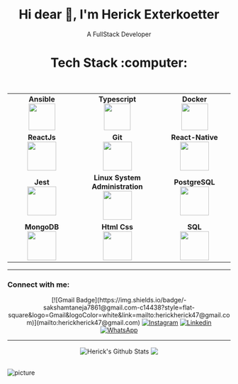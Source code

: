 <h1 align="center">Hi dear 👋, I'm Herick Exterkoetter</h1>
<p align="center">A FullStack Developer</p>

<h1 align="center">Tech Stack :computer:</h1>

<br>
<table>
<tbody>
 <tr>
<td align="center" width="20%">
<span><b><center>Ansible</center></b></span> 
<img height=60px src="https://external-content.duckduckgo.com/iu/?u=https%3A%2F%2Fupload.wikimedia.org%2Fwikipedia%2Fcommons%2Fthumb%2F9%2F99%2FUnofficial_JavaScript_logo_2.svg%2F1200px-Unofficial_JavaScript_logo_2.svg.png&f=1&nofb=1"> 
</td>

<td align="center" width="20%">
<span><b><center>Typescript</center></b></span> 
<img height=60px src="https://external-content.duckduckgo.com/iu/?u=https%3A%2F%2Fsdtimes.com%2Fwp-content%2Fuploads%2F2018%2F09%2F1_JsyV8lXMuTbRVLQ2FPYWAg-490x490.png&f=1&nofb=1"> 
</td>

<td align="center" width="20%">
<span><b><center>Docker</center></b></span> 
<img height=60px src="https://encrypted-tbn0.gstatic.com/images?q=tbn%3AANd9GcTApU_6Eg4oWx3NMhLifHmNEkxjeMxfd3oGUA&usqp=CAU"> 
</td>
</tr>

<tr>
<td align="center" width="20%">
<span><b><center>ReactJs</center></b></span> 
<img height=65px src="https://external-content.duckduckgo.com/iu/?u=https%3A%2F%2Fupload.wikimedia.org%2Fwikipedia%2Fcommons%2Fthumb%2Fa%2Fa7%2FReact-icon.svg%2F1280px-React-icon.svg.png&f=1&nofb=1"> 
</td>

<td align="center" width="20%">
<span><b><center>Git</center></b></span> 
<img height=65px src="https://git-scm.com/images/logos/downloads/Git-Logo-2Color.png"> 
</td>

<td align="center" width="20%">
<span><b><center>React-Native</center></b></span> 
<img height=65px src="https://external-content.duckduckgo.com/iu/?u=http%3A%2F%2Fwww.appcoda.com%2Fwp-content%2Fuploads%2F2015%2F04%2Freact-native-1024x631.png&f=1&nofb=1"> 
</td>
</tr>

<tr>
<td align="center" width="20%">
<span><b><center>Jest</center></b></span> 
<img height=65px src="https://external-content.duckduckgo.com/iu/?u=https%3A%2F%2Fstatic.viget.com%2Fjest.png%3Fmtime%3D20161208164733&f=1&nofb=1"> 
</td>

<td align="center" width="20%">
<span><b><center>Linux System Administration</center></b></span> 
<img height=65px src="https://upload.wikimedia.org/wikipedia/commons/a/af/Tux.png"> 
</td>



<td align="center" width="20%">
<span><b><center>PostgreSQL</center></b></span> 
<img height=65px src="https://external-content.duckduckgo.com/iu/?u=https%3A%2F%2Fupload.wikimedia.org%2Fwikipedia%2Fcommons%2Fthumb%2F2%2F29%2FPostgresql_elephant.svg%2F1200px-Postgresql_elephant.svg.png&f=1&nofb=1"> 
</td>
</tr>

<tr>
<td align="center" width="20%">
<span><b><center>MongoDB</center></b></span> 
<img height=65px src="https://www.logolynx.com/images/logolynx/d5/d50b83324fb4fbab14cdfaf47409115b.jpeg"> 
</td>

<td align="center" width="20%">
<span><b><center>Html Css</center></b></span> 
<img height=65px src="https://external-content.duckduckgo.com/iu/?u=https%3A%2F%2Fupload.wikimedia.org%2Fwikipedia%2Fcommons%2Fthumb%2F1%2F10%2FCSS3_and_HTML5_logos_and_wordmarks.svg%2F1280px-CSS3_and_HTML5_logos_and_wordmarks.svg.png&f=1&nofb=1"> 
</td>

<td align="center" width="20%">
<span><b><center>SQL</center></b></span> 
<img height=65px src="https://i0.wp.com/www.complexsql.com/wp-content/uploads/2017/01/sql-logo.jpg?ssl=1"> 
</td>
</tr>

</tbody>
</table>




---
### Connect with me:

<div align="center"> 
  [![Gmail Badge](https://img.shields.io/badge/-sakshamtaneja7861@gmail.com-c14438?style=flat-square&logo=Gmail&logoColor=white&link=mailto:herickherick47@gmail.com)](mailto:herickherick47@gmail.com)
  
  <a href="https://www.instagram.com/hherick.onrails/" target="_blank" >
    <img alt="Instagram" src="https://img.shields.io/badge/-Instagram-ff2b8e?style=flat-square&logo=Instagram&logoColor=white"></a> 

  <a href="https://www.linkedin.com/in/herick-exterkoetter-197496195/" target="_blank" >
    <img alt="Linkedin" src="https://img.shields.io/badge/-Linkedin-blue?style=flat-square&logo=Linkedin&logoColor=white"></a> 

  <a href="https://api.whatsapp.com/send?phone=5548998665532" target="_blank" >
    <img alt="WhatsApp" src="https://img.shields.io/badge/-WhatsApp-brightgreen?style=flat-square&logo=WhatsApp&logoColor=white"></a>
</div>    
  
---
<div align="center"> 
<img align="center" alt="Herick's Github Stats" src="https://github-readme-stats.vercel.app/api?username=hericke47&show_icons=true&hide_border=true&theme=radical" />
 
<img align="center" src="https://github-readme-stats.vercel.app/api/top-langs/?username=hericke47&layout=compact&show_icons=true&title_color=637fff&icon_color=637fff">
</div>
 
<br />

![picture](https://raw.githubusercontent.com/saadeghi/saadeghi/master/dino.gif)
